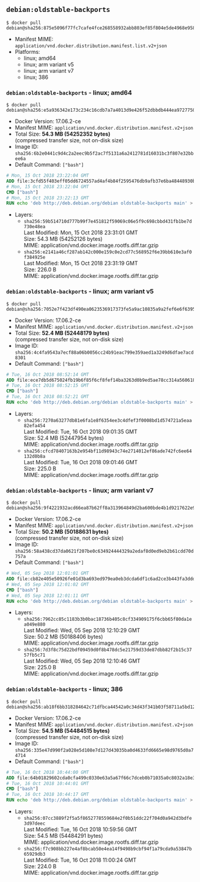 ## `debian:oldstable-backports`

```console
$ docker pull debian@sha256:875e5096f77fc7cafe4fce268558932abb803ef85f804e5de4968e9580952302
```

-	Manifest MIME: `application/vnd.docker.distribution.manifest.list.v2+json`
-	Platforms:
	-	linux; amd64
	-	linux; arm variant v5
	-	linux; arm variant v7
	-	linux; 386

### `debian:oldstable-backports` - linux; amd64

```console
$ docker pull debian@sha256:e5a936342e173c234c16cdb7a7a4013d9e426f52dbbdb444ea972775052c9d23
```

-	Docker Version: 17.06.2-ce
-	Manifest MIME: `application/vnd.docker.distribution.manifest.v2+json`
-	Total Size: **54.3 MB (54252352 bytes)**  
	(compressed transfer size, not on-disk size)
-	Image ID: `sha256:6b2e0441c9d4c2a2eec9b5f2ac7f5131a6a2412781d16031bc3f807e32bbee6a`
-	Default Command: `["bash"]`

```dockerfile
# Mon, 15 Oct 2018 23:22:04 GMT
ADD file:3cfd55f403eff05dd6724557ad4af4b84f2595476db9afb37e6ba48448930b8d in / 
# Mon, 15 Oct 2018 23:22:04 GMT
CMD ["bash"]
# Mon, 15 Oct 2018 23:22:13 GMT
RUN echo 'deb http://deb.debian.org/debian oldstable-backports main' > /etc/apt/sources.list.d/backports.list
```

-	Layers:
	-	`sha256:59b514710d777b99f7e451812f59069c06e5f9c698cbbd431fb1be7d730e48ea`  
		Last Modified: Mon, 15 Oct 2018 23:31:01 GMT  
		Size: 54.3 MB (54252126 bytes)  
		MIME: application/vnd.docker.image.rootfs.diff.tar.gzip
	-	`sha256:e2141a46cf287ab142c000e159c0e2cd77c568952f6e39bb610e3af0f384925e`  
		Last Modified: Mon, 15 Oct 2018 23:31:19 GMT  
		Size: 226.0 B  
		MIME: application/vnd.docker.image.rootfs.diff.tar.gzip

### `debian:oldstable-backports` - linux; arm variant v5

```console
$ docker pull debian@sha256:7052e7f423df490ea0623536917373fe5a9ac10835a9a2fef6e6f63950367c6a
```

-	Docker Version: 17.06.2-ce
-	Manifest MIME: `application/vnd.docker.distribution.manifest.v2+json`
-	Total Size: **52.4 MB (52448179 bytes)**  
	(compressed transfer size, not on-disk size)
-	Image ID: `sha256:4c4fa9543a7ecf88a06b0056cc24b91eac799e359aed1a3249d6dfae7acd8301`
-	Default Command: `["bash"]`

```dockerfile
# Tue, 16 Oct 2018 08:52:14 GMT
ADD file:ece7db5d675024fb19b6f85f6cf8fef14ba3263d0b9ed5ae78cc314a560618c6 in / 
# Tue, 16 Oct 2018 08:52:15 GMT
CMD ["bash"]
# Tue, 16 Oct 2018 08:52:21 GMT
RUN echo 'deb http://deb.debian.org/debian oldstable-backports main' > /etc/apt/sources.list.d/backports.list
```

-	Layers:
	-	`sha256:7270a63277db81e6fa1e8f6354ee3c4dfef3f0008bd1d574721a5eaa82efa454`  
		Last Modified: Tue, 16 Oct 2018 09:01:35 GMT  
		Size: 52.4 MB (52447954 bytes)  
		MIME: application/vnd.docker.image.rootfs.diff.tar.gzip
	-	`sha256:cfcd78407163b2e954bf11d98943c74e2714012ef86ade742fc6ee64132d0b8a`  
		Last Modified: Tue, 16 Oct 2018 09:01:46 GMT  
		Size: 225.0 B  
		MIME: application/vnd.docker.image.rootfs.diff.tar.gzip

### `debian:oldstable-backports` - linux; arm variant v7

```console
$ docker pull debian@sha256:9f4221932acd66ea87b62ff8a313964849d2ba600bde4b1d9217622e9da24bda
```

-	Docker Version: 17.06.2-ce
-	Manifest MIME: `application/vnd.docker.distribution.manifest.v2+json`
-	Total Size: **50.2 MB (50188631 bytes)**  
	(compressed transfer size, not on-disk size)
-	Image ID: `sha256:58a438cd37da0621f207be0c634924444329a2edaf8d0ed9eb2b61cdd70d757a`
-	Default Command: `["bash"]`

```dockerfile
# Wed, 05 Sep 2018 12:01:01 GMT
ADD file:cb82e405e50926fe01d3ba693ed979ea0eb3dcda6df1c6ad2ce3b443fa3ddd78 in / 
# Wed, 05 Sep 2018 12:01:02 GMT
CMD ["bash"]
# Wed, 05 Sep 2018 12:01:11 GMT
RUN echo 'deb http://deb.debian.org/debian oldstable-backports main' > /etc/apt/sources.list.d/backports.list
```

-	Layers:
	-	`sha256:7962cc85c1183b3b0bac18736b405c8cf334909175f6cbb65f80da1ea049e880`  
		Last Modified: Wed, 05 Sep 2018 12:10:29 GMT  
		Size: 50.2 MB (50188406 bytes)  
		MIME: application/vnd.docker.image.rootfs.diff.tar.gzip
	-	`sha256:7d3f8c75d22bdf09459d0f8b478dc5e21759d33de87dbb82f2b15c3757fb5c71`  
		Last Modified: Wed, 05 Sep 2018 12:10:46 GMT  
		Size: 225.0 B  
		MIME: application/vnd.docker.image.rootfs.diff.tar.gzip

### `debian:oldstable-backports` - linux; 386

```console
$ docker pull debian@sha256:ab18f6bb318284642c71dfbca44542a0c34d43f341b03f58711a5bd120330e3c
```

-	Docker Version: 17.06.2-ce
-	Manifest MIME: `application/vnd.docker.distribution.manifest.v2+json`
-	Total Size: **54.5 MB (54484515 bytes)**  
	(compressed transfer size, not on-disk size)
-	Image ID: `sha256:335e47d990f2a028e5d108e7d127d43035ba0d4633fd6665e98d9765d0a74714`
-	Default Command: `["bash"]`

```dockerfile
# Tue, 16 Oct 2018 10:44:00 GMT
ADD file:64b01829602cda0cfa499c0330e63a5a67f66c7dceb0b71035a0c8032a18e3d7 in / 
# Tue, 16 Oct 2018 10:44:01 GMT
CMD ["bash"]
# Tue, 16 Oct 2018 10:44:17 GMT
RUN echo 'deb http://deb.debian.org/debian oldstable-backports main' > /etc/apt/sources.list.d/backports.list
```

-	Layers:
	-	`sha256:07cc3889f2f5a5f8652778559684e2f0b51ddc22f704d0a942d3bdfe3d97deec`  
		Last Modified: Tue, 16 Oct 2018 10:59:56 GMT  
		Size: 54.5 MB (54484291 bytes)  
		MIME: application/vnd.docker.image.rootfs.diff.tar.gzip
	-	`sha256:f7c908bb227e4af8bcab50e4ea14f9498b9cbf94f1a79cda9a53847b65929db3`  
		Last Modified: Tue, 16 Oct 2018 11:00:24 GMT  
		Size: 224.0 B  
		MIME: application/vnd.docker.image.rootfs.diff.tar.gzip
